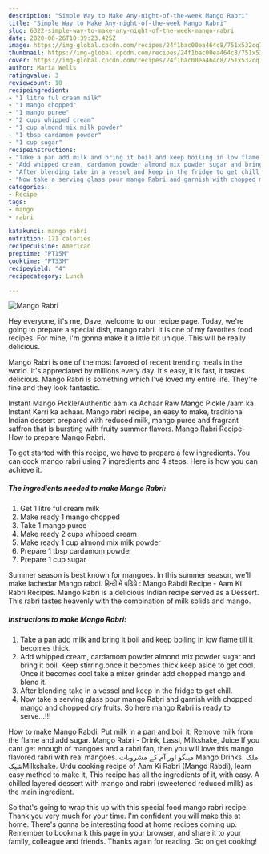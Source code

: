 ```yaml
---
description: "Simple Way to Make Any-night-of-the-week Mango Rabri"
title: "Simple Way to Make Any-night-of-the-week Mango Rabri"
slug: 6322-simple-way-to-make-any-night-of-the-week-mango-rabri
date: 2020-08-26T10:39:23.425Z
image: https://img-global.cpcdn.com/recipes/24f1bac00ea464c8/751x532cq70/mango-rabri-recipe-main-photo.jpg
thumbnail: https://img-global.cpcdn.com/recipes/24f1bac00ea464c8/751x532cq70/mango-rabri-recipe-main-photo.jpg
cover: https://img-global.cpcdn.com/recipes/24f1bac00ea464c8/751x532cq70/mango-rabri-recipe-main-photo.jpg
author: Maria Wells
ratingvalue: 3
reviewcount: 10
recipeingredient:
- "1 litre ful cream milk"
- "1 mango chopped"
- "1 mango puree"
- "2 cups whipped cream"
- "1 cup almond mix milk powder"
- "1 tbsp cardamom powder"
- "1 cup sugar"
recipeinstructions:
- "Take a pan add milk and bring it boil and keep boiling in low flame till it becomes thick."
- "Add whipped cream, cardamom powder almond mix powder sugar and bring it boil. Keep stirring.once it becomes thick keep aside to get cool. Once it becomes cool take a mixer grinder add chopped mango and blend it."
- "After blending take in a vessel and keep in the fridge to get chill."
- "Now take a serving glass pour mango Rabri and garnish with chopped mango and chopped dry fruits. So here mango Rabri is ready to serve...!!!"
categories:
- Recipe
tags:
- mango
- rabri

katakunci: mango rabri 
nutrition: 171 calories
recipecuisine: American
preptime: "PT15M"
cooktime: "PT33M"
recipeyield: "4"
recipecategory: Lunch

---
```



![Mango Rabri](https://img-global.cpcdn.com/recipes/24f1bac00ea464c8/751x532cq70/mango-rabri-recipe-main-photo.jpg)

Hey everyone, it's me, Dave, welcome to our recipe page. Today, we're going to prepare a special dish, mango rabri. It is one of my favorites food recipes. For mine, I'm gonna make it a little bit unique. This will be really delicious.

Mango Rabri is one of the most favored of recent trending meals in the world. It's appreciated by millions every day. It's easy, it is fast, it tastes delicious. Mango Rabri is something which I've loved my entire life. They're fine and they look fantastic.

Instant Mango Pickle/Authentic aam ka Achaar Raw Mango Pickle /aam ka Instant Kerri ka achaar. Mango rabri recipe, an easy to make, traditional Indian dessert prepared with reduced milk, mango puree and fragrant saffron that is bursting with fruity summer flavors. Mango Rabri Recipe- How to prepare Mango Rabri.


To get started with this recipe, we have to prepare a few ingredients. You can cook mango rabri using 7 ingredients and 4 steps. Here is how you can achieve it.

<!--inarticleads1-->

##### The ingredients needed to make Mango Rabri:

1. Get 1 litre ful cream milk
1. Make ready 1 mango chopped
1. Take 1 mango puree
1. Make ready 2 cups whipped cream
1. Make ready 1 cup almond mix milk powder
1. Prepare 1 tbsp cardamom powder
1. Prepare 1 cup sugar


Summer season is best known for mangoes. In this summer season, we&#39;ll make lachedar Mango rabdi. हिन्दी में पढिये : Mango Rabdi Recipe - Aam Ki Rabri Recipes. Mango Rabri is a delicious Indian recipe served as a Dessert. This rabri tastes heavenly with the combination of milk solids and mango. 

<!--inarticleads2-->

##### Instructions to make Mango Rabri:

1. Take a pan add milk and bring it boil and keep boiling in low flame till it becomes thick.
1. Add whipped cream, cardamom powder almond mix powder sugar and bring it boil. Keep stirring.once it becomes thick keep aside to get cool. Once it becomes cool take a mixer grinder add chopped mango and blend it.
1. After blending take in a vessel and keep in the fridge to get chill.
1. Now take a serving glass pour mango Rabri and garnish with chopped mango and chopped dry fruits. So here mango Rabri is ready to serve...!!!


How to make Mango Rabdi: Put milk in a pan and boil it. Remove milk from the flame and add sugar. Mango Rabri - Drink, Lassi, Milkshake, Juice If you cant get enough of mangoes and a rabri fan, then you will love this mango flavored rabri with real mangoes. مینگو اور آم کے مشروبات Mango Drinks. ملک شیکMilkshake. Urdu cooking recipe of Aam Ki Rabri (Mango Rabdi), learn easy method to make it, This recipe has all the ingredients of it, with easy. A chilled layered dessert with mango and rabri (sweetened reduced milk) as the main ingredient. 

So that's going to wrap this up with this special food mango rabri recipe. Thank you very much for your time. I'm confident you will make this at home. There's gonna be interesting food at home recipes coming up. Remember to bookmark this page in your browser, and share it to your family, colleague and friends. Thanks again for reading. Go on get cooking!
